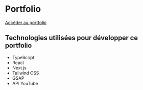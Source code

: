 # Portfolio

[Accéder au portfolio](http://azim7.vercel.app)

## Technologies utilisées pour développer ce portfolio

- TypeScript  
- React  
- Next.js  
- Tailwind CSS  
- GSAP  
- API YouTube
